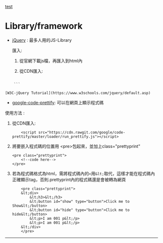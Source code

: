 [home]:https://gb771011.github.io/myFrontEnd/ 

[test](practice/src)

# Library/framework
* [jQuery](https://jquery.com/) : 最多人用的JS-Library

    匯入:

    1. 從官網下載js檔，再匯入到html內
    2. 從CDN匯入:

        ```
<script src="https://ajax.googleapis.com/ajax/libs/jquery/3.2.1/jquery.min.js"></script>
        ```
    
    [W3C-jQuery Tutorial](https://www.w3schools.com/jquery/default.asp)

* [google-code-prettify](https://github.com/google/code-prettify): 可以在網頁上顯示程式碼     

使用方法 :      
1. 從CDN匯入: 

    ```
        <script src="https://cdn.rawgit.com/google/code-prettify/master/loader/run_prettify.js"></script>
    ```

2. 將要嵌入程式碼的位置用 &lt;pre&gt;包起來，並加上class="prettyprint"
    ```
    <pre class="prettyprint">
        <!--code here-->
    </pre>
    ```

1. 若為程式碼格式為html，需將程式碼內的```<```用```&lt;```取代，這樣才能在程式碼內正確顯示tag，否則.prettyprint內的程式碼還是會被轉為網頁
    ```
        <pre class="prettyprint">
        &lt;div>
            &lt;h3>&lt;/h3>
            &lt;button id="show" type="button">Click me to Show&lt;/button>
            &lt;button id="hide" type="button">Click me to hide&lt;/button>
            &lt;p>I am 001 p&lt;/p>
            &lt;p>I am 001 p&lt;/p>
        &lt;/div>
        </pre>

    ```

---